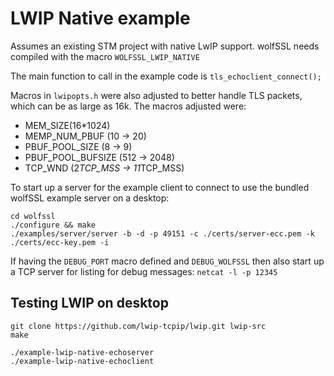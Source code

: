 # LWIP Native example

Assumes an existing STM project with native LwIP support. wolfSSL needs compiled with the macro `WOLFSSL_LWIP_NATIVE`

The main function to call in the example code is `tls_echoclient_connect();`

Macros in `lwipopts.h` were also adjusted to better handle TLS packets, which can be as large as 16k. The macros adjusted were:
- MEM_SIZE(16*1024)
- MEMP_NUM_PBUF (10 -> 20)
- PBUF_POOL_SIZE (8 -> 9)
- PBUF_POOL_BUFSIZE (512 -> 2048)
- TCP_WND (2*TCP_MSS -> 11*TCP_MSS)


To start up a server for the example client to connect to use the bundled wolfSSL example
server on a desktop:

```
cd wolfssl
./configure && make
./examples/server/server -b -d -p 49151 -c ./certs/server-ecc.pem -k ./certs/ecc-key.pem -i
```

If having the `DEBUG_PORT` macro defined and `DEBUG_WOLFSSL` then also start up a TCP server for listing for debug messages:
`netcat -l -p 12345`

## Testing LWIP on desktop

```
git clone https://github.com/lwip-tcpip/lwip.git lwip-src
make

./example-lwip-native-echoserver
./example-lwip-native-echoclient
```
